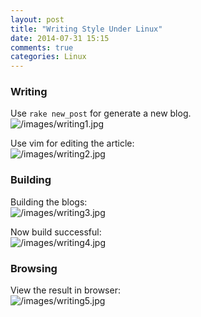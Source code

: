 ```yaml
---
layout: post
title: "Writing Style Under Linux"
date: 2014-07-31 15:15
comments: true
categories: Linux
---
```

### Writing
Use `rake new_post` for generate a new blog.    
![/images/writing1.jpg](/images/writing1.jpg)

Use vim for editing the article:    
![/images/writing2.jpg](/images/writing2.jpg)

### Building
Building the blogs:    
![/images/writing3.jpg](/images/writing3.jpg)

Now build successful:     
![/images/writing4.jpg](/images/writing4.jpg)

### Browsing
View the result in browser:    
![/images/writing5.jpg](/images/writing5.jpg)

